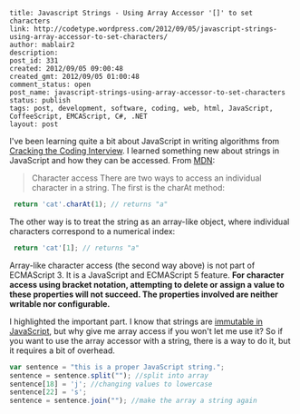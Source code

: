 ```
title: Javascript Strings - Using Array Accessor '[]' to set characters
link: http://codetype.wordpress.com/2012/09/05/javascript-strings-using-array-accessor-to-set-characters/
author: mablair2
description:
post_id: 331
created: 2012/09/05 09:00:48
created_gmt: 2012/09/05 01:00:48
comment_status: open
post_name: javascript-strings-using-array-accessor-to-set-characters
status: publish
tags: post, development, software, coding, web, html, JavaScript, CoffeeScript, EMCAScript, C#, .NET
layout: post
```

I've been learning quite a bit about JavaScript in writing algorithms from [Cracking the Coding Interview](http://www.amazon.com/gp/product/098478280X/ref=as_li_qf_sp_asin_il_tl?ie=UTF8&camp=1789&creative=9325&creativeASIN=098478280X&linkCode=as2&tag=aplfopoex-20). I learned something new about strings in JavaScript and how they can be accessed. From [MDN](https://developer.mozilla.org/en-US/docs/JavaScript/Reference/Global_Objects/String#Distinction_between_string_primitives_and_String_objects):

> Character access There are two ways to access an individual character in a string. The first is the charAt method:
``` js
 return 'cat'.charAt(1); // returns "a"
```

 The other way is to treat the string as an array-like object, where individual characters correspond to a numerical index:
``` js
 return 'cat'[1]; // returns "a"
```

 Array-like character access (the second way above) is not part of ECMAScript 3. It is a JavaScript and ECMAScript 5 feature. **For character access using bracket notation, attempting to delete or assign a value to these properties will not succeed. The properties involved are neither writable nor configurable.**

I highlighted the important part. I know that strings are [immutable in JavaScript](http://en.wikibooks.org/wiki/JavaScript/Optimization#String_concatenation), but why give me array access if you won't let me use it? So if you want to use the array accessor with a string, there is a way to do it, but it requires a bit of overhead.
``` js
var sentence = "this is a proper JavaScript string.";
sentence = sentence.split(""); //split into array
sentence[18] = 'j'; //changing values to lowercase
sentence[22] = 's';
sentence = sentence.join(""); //make the array a string again
```


